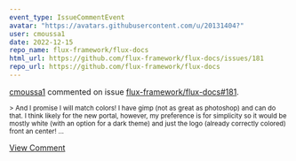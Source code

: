 ```yaml
---
event_type: IssueCommentEvent
avatar: "https://avatars.githubusercontent.com/u/20131404?"
user: cmoussa1
date: 2022-12-15
repo_name: flux-framework/flux-docs
html_url: https://github.com/flux-framework/flux-docs/issues/181
repo_url: https://github.com/flux-framework/flux-docs
---
```


<a href='https://github.com/cmoussa1' target='_blank'>cmoussa1</a> commented on issue <a href='https://github.com/flux-framework/flux-docs/issues/181' target='_blank'>flux-framework/flux-docs#181</a>.

<small>> And I promise I will match colors! I have gimp (not as great as photoshop) and can do that. I think likely for the new portal, however, my preference is for simplicity so it would be mostly white (with an option for a dark theme) and just the logo (already correctly colored) front an center!...</small>

<a href='https://github.com/flux-framework/flux-docs/issues/181' target='_blank'>View Comment</a>